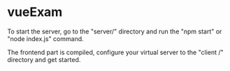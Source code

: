 # vueExam

To start the server, go to the "server/" directory and run the "npm start" or "node index.js" command.

The frontend part is compiled, configure your virtual server to the "client /" directory and get started.